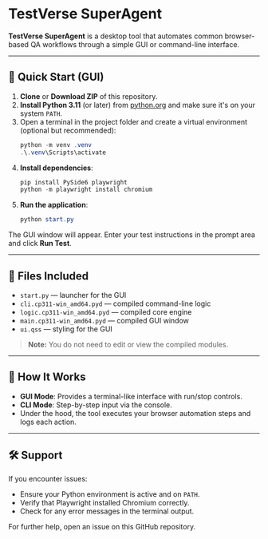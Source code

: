 # TestVerse SuperAgent

**TestVerse SuperAgent** is a desktop tool that automates common browser-based QA workflows through a simple GUI or command-line interface.

---

## 🚀 Quick Start (GUI)

1. **Clone** or **Download ZIP** of this repository.
2. **Install Python 3.11** (or later) from [python.org](https://python.org) and make sure it's on your system `PATH`.
3. Open a terminal in the project folder and create a virtual environment (optional but recommended):
   ```powershell
   python -m venv .venv
   .\.venv\Scripts\activate
   ```
4. **Install dependencies**:
   ```powershell
   pip install PySide6 playwright
   python -m playwright install chromium
   ```
5. **Run the application**:
   ```powershell
   python start.py
   ```

The GUI window will appear. Enter your test instructions in the prompt area and click **Run Test**.

---

## 📄 Files Included

- `start.py` — launcher for the GUI
- `cli.cp311-win_amd64.pyd` — compiled command-line logic
- `logic.cp311-win_amd64.pyd` — compiled core engine
- `main.cp311-win_amd64.pyd` — compiled GUI window
- `ui.qss` — styling for the GUI

> **Note:** You do not need to edit or view the compiled modules.

---

## 📝 How It Works

- **GUI Mode**: Provides a terminal-like interface with run/stop controls.
- **CLI Mode**: Step-by-step input via the console.
- Under the hood, the tool executes your browser automation steps and logs each action.

---

## 🛠 Support

If you encounter issues:

- Ensure your Python environment is active and on `PATH`.
- Verify that Playwright installed Chromium correctly.
- Check for any error messages in the terminal output.

For further help, open an issue on this GitHub repository.

